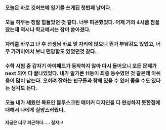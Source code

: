 ### 오늘은 바로 깃허브에 일기를 쓰게된 첫번째 날이다.
### 오늘 하루는 정말 힘들었던 것 같다. 너무 피곤했었다. 어제 거의 4시쯤 잠을 잤는데 역시나 학교에서는 잠이 쏟아졌다. 
### 자리를 바꾸고 난 후 선생님 바로 앞 자리에 앉으니 뭔가 부담감도 있었고, 너무 가까이에서 보니 민망함도 있었던것 같다.
### 수학 시험 중 갑자기 아이패드가 동작하지 않아 다시 들어오니 모든 문제가 next 되어 다 끝나있었다. 내가 알기론 11등이 최종 등수였던 것 같은데 아쉬움이 많이 남는다. 오히려 잘하는 친구들과 함께 있을 수 있어 좋을 수도 있다는 생각도 든다.
### 오늘 내가 세웠던 목표인 블루스크린 메이커 디자인을 다 완성하지 못한점에 대해서 나에게 실망스러웠다.
#### 지금은 너무 피곤하다..... 잘쟈~!